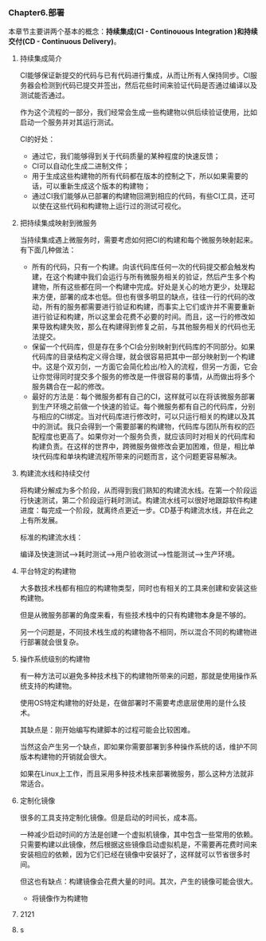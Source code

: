 ### Chapter6.部署

本章节主要讲两个基本的概念：**持续集成(CI - Continouous Integration )**和**持续交付(CD - Continuous Delivery)**。

1. 持续集成简介

   CI能够保证新提交的代码与已有代码进行集成，从而让所有人保持同步。CI服务器会检测到代码已提交并签出，然后花些时间来验证代码是否通过编译以及测试能否通过。

   作为这个流程的一部分，我们经常会生成一些构建物以供后续验证使用，比如启动一个服务并对其运行测试。

   CI的好处：

   + 通过它，我们能够得到关于代码质量的某种程度的快速反馈；
   + CI可以自动化生成二进制文件；
   + 用于生成这些构建物的所有代码都在版本的控制之下，所以如果需要的话，可以重新生成这个版本的构建物；
   + 通过CI我们能够从已部署的构建物回溯到相应的代码，有些CI工具，还可以使在这些代码和构建物上运行过的测试可视化。

2. 把持续集成映射到微服务

   当持续集成遇上微服务时，需要考虑如何把CI的构建和每个微服务映射起来。有下面几种做法：

   + 所有的代码，只有一个构建。向该代码库任何一次的代码提交都会触发构建，在这个构建中我们会运行与所有微服务相关的验证，然后产生多个构建物，所有这些都在同一个构建中完成。好处是关心的地方更少，处理起来方便，部署的成本也低。但也有很多明显的缺点，往往一行的代码的改动，所有的服务都需要进行验证和构建，而事实上它们或许并不需要重新进行验证和构建，所以这里会花费不必要的时间。而且，这一行的修改如果导致构建失败，那么在构建得到修复之前，与其他服务相关的代码也无法提交。
   + 保留一个代码库，但是存在多个CI会分别映射到代码库的不同部分。如果代码库的目录结构定义得合理，就会很容易把其中一部分映射到一个构建中。这是个双刃剑，一方面它会简化检出/检入的流程，但另一方面，它会让你觉得同时提交多个服务的修改是一件很容易的事情，从而做出将多个服务耦合在一起的修改。
   + 最好的方法是：每个微服务都有自己的CI，这样就可以在将该微服务部署到生产环境之前做一个快速的验证。每个微服务都有自己的代码库，分别与相应的CI绑定。当对代码库进行修改时，可以只运行相关的构建以及其中的测试。我只会得到一个需要部署的构建物，代码库与团队所有权的匹配程度也更高了。如果你对一个服务负责，就应该同时对相关的代码库和构建负责。在这样的世界中，跨微服务做修改会更加困难，但是，相比单块代码库和单块构建流程所带来的问题而言，这个问题更容易解决。

3. 构建流水线和持续交付

   将构建分解成为多个阶段，从而得到我们熟知的构建流水线。在第一个阶段运行快速测试，第二个阶段运行耗时测试。构建流水线可以很好地跟踪软件构建进度：每完成一个阶段，就离终点更近一步。CD基于构建流水线，并在此之上有所发展。

   标准的构建流水线：

   编译及快速测试——>耗时测试——>用户验收测试——>性能测试——>生产环境。

4. 平台特定的构建物

   大多数技术栈都有相应的构建物类型，同时也有相关的工具来创建和安装这些构建物。

   但是从微服务部署的角度来看，有些技术栈中的只有构建物本身是不够的。

   另一个问题是，不同技术栈生成的构建物各不相同，所以混合不同的构建物进行部署就会很复杂。

5. 操作系统级别的构建物

   有一种方法可以避免多种技术栈下的构建物所带来的问题，那就是使用操作系统支持的构建物。

   使用OS特定构建物的好处是，在做部署时不需要考虑底层使用的是什么技术。

   其缺点是：刚开始编写构建脚本的过程可能会比较困难。

   当然这会产生另一个缺点，即如果你需要部署到多种操作系统的话，维护不同版本构建物的开销就会很大。

   如果在Linux上工作，而且采用多种技术栈来部署微服务，那么这种方法就非常适合。

6. 定制化镜像

   很多的工具支持定制化镜像。但是启动的时间长，成本高。

   一种减少启动时间的方法是创建一个虚拟机镜像，其中包含一些常用的依赖。只需要构建以此镜像，然后根据这些镜像启动虚拟机是，不需要再花费时间来安装相应的依赖，因为它们已经在镜像中安装好了，这样就可以节省很多时间。

   但这也有缺点：构建镜像会花费大量的时间。其次，产生的镜像可能会很大。

   + 将镜像作为构建物

7. 2121

8. s